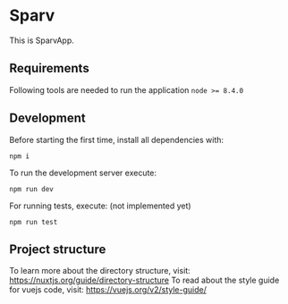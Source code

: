 # Sparv

This is SparvApp.

## Requirements

Following tools are needed to run the application
`node >= 8.4.0`

## Development

Before starting the first time, install all dependencies with:

`npm i`

To run the development server execute:

`npm run dev`

For running tests, execute: (not implemented yet)

`npm run test`

## Project structure

To learn more about the directory structure, visit: https://nuxtjs.org/guide/directory-structure
To read about the style guide for vuejs code, visit: https://vuejs.org/v2/style-guide/
